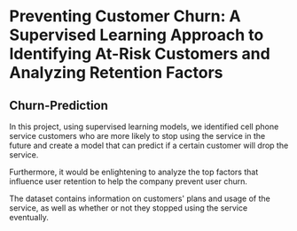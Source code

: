 # Preventing Customer Churn: A Supervised Learning Approach to Identifying At-Risk Customers and Analyzing Retention Factors

## Churn-Prediction

In this project, using supervised learning models, we identified cell phone service customers who are more likely to stop using the service in the future and create a model that can predict if a certain customer will drop the service.

Furthermore, it would be enlightening to analyze the top factors that influence user retention to help the company prevent user churn.

The dataset contains information on customers' plans and usage of the service, as well as whether or not they stopped using the service eventually.
